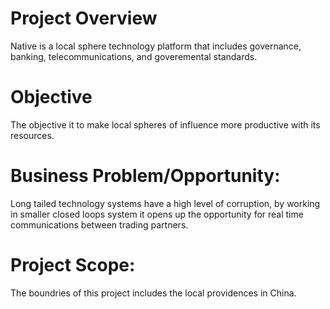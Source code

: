 # Project Overview

Native is a local sphere technology platform that includes governance, banking, telecommunications, and goveremental standards.

# Objective
The objective it to make local spheres of influence more productive with its resources.

# Business Problem/Opportunity:
Long tailed technology systems have a high level of corruption, by working in smaller closed loops system it opens up the opportunity for real time communications between trading partners.

# Project Scope: 
The boundries of this project includes the local providences in China.



